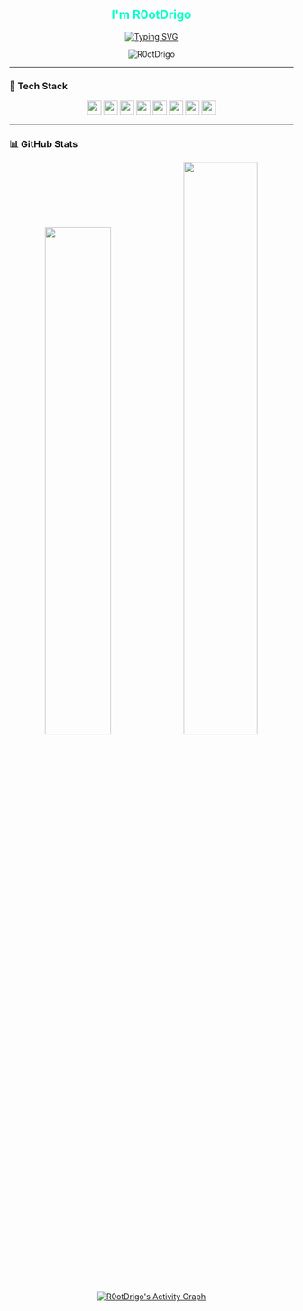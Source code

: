 <h2 align="center" style="color:#00FFCC;">I'm R0otDrigo</h2>

<p align="center">
  <!-- Typing SVG by DenverCoder1 - https://github.com/DenverCoder1/readme-typing-svg -->
  <a href="https://github.com/DenverCoder1/readme-typing-svg">
    <img src="https://readme-typing-svg.demolab.com?lines=Web%20Developer;Systems%20Engineering%20Student;Focused%20on%20Security%20and%20Clean%20Architecture;Always%20learning...&font=Fira%20Code&center=true&width=500&height=45&color=00FFCC&vCenter=true&pause=1000&size=22" alt="Typing SVG" />
  </a>
</p>

<p align="center">
  <img src="https://komarev.com/ghpvc/?username=R0otDrigo&label=Profile%20views" alt="R0otDrigo" />
</p>

---

### 🚀 Tech Stack

<p align="center">
  <img src="https://img.shields.io/badge/Python-3776AB?style=for-the-badge&logo=python&logoColor=white" height="25">
  <img src="https://img.shields.io/badge/Django-092E20?style=for-the-badge&logo=django&logoColor=green" height="25">
  <img src="https://img.shields.io/badge/DRF-ff1709?style=for-the-badge&logo=django&logoColor=white&labelColor=gray" height="25">
  <img src="https://img.shields.io/badge/Angular-DD0031?style=for-the-badge&logo=angular&logoColor=white" height="25">
  <img src="https://img.shields.io/badge/TypeScript-3178C6?style=for-the-badge&logo=typescript&logoColor=white" height="25">
  <img src="https://img.shields.io/badge/PostgreSQL-336791?style=for-the-badge&logo=postgresql&logoColor=white" height="25">
  <img src="https://img.shields.io/badge/JWT-000000?style=for-the-badge&logo=jsonwebtokens&logoColor=white" height="25">
  <img src="https://img.shields.io/badge/Git-F05032?style=for-the-badge&logo=git&logoColor=white" height="25">
</p>

---

### 📊 GitHub Stats

<p align="center">
  <img width="48%" src="https://github-readme-stats.vercel.app/api?username=R0otDrigo&show_icons=true&theme=github_dark" />
  <img width="51%" src="https://github-readme-streak-stats.herokuapp.com?user=R0otDrigo&theme=github-dark&date_format=M%20j%5B%2C%20Y%5D" />
</p>

<p align="center">
  <a href="https://github.com/ashutosh00710/github-readme-activity-graph">
    <img alt="R0otDrigo's Activity Graph" src="https://github-readme-activity-graph.vercel.app/graph/?username=R0otDrigo&bg_color=1F222E&color=F8D866&line=F85D7F&point=FFFFFF&hide_border=true" />
  </a>
</p>
